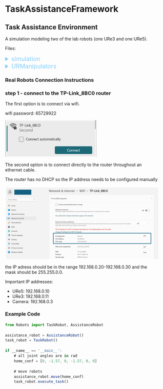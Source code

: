 # TaskAssistanceFramework

## Task Assistance Environment

A simulation modeling two of the lab robots (one URe3 and one URe5).

Files:

<details>
  <summary style="color:lightskyblue; font-size: 1.4em;">simulation</summary>
       Contains all files related to the simulation of the robots.

  <details>
  <summary style="color:lightblue;">building_blocks.py</summary>
   Contains all the basic functions that are used in the simulation such as local planning and collision checking.
  </details>

  <details>
    <summary style="color:lightblue;">environment.py</summary>
      Contains the environment that is used to model the obstacles.
  </details>
  
  <details>
    <summary style="color:lightblue;">intervals_runner.py</summary>
       Implements path discretization, interval normalization, and visibility interval etc.
  </details>
  
  <details>
    <summary style="color:lightblue;">inverse_kinematics.py</summary>
        Contains the inverse kinematics functions and specifics for the URe robots.
  </details>
  
  <details>
    <summary style="color:lightblue;">kinematics.py</summary>
    Contains the kinematics of the robot such as DH (denavit hartenberg) and geometric parameters.
  </details>
  
  <details>
    <summary style="color:lightblue;">RRG.py</summary>
      Contains the RRG algorithm.
  </details>
  
  <details>
    <summary style="color:lightblue;">run.py</summary>
      Runs the RRG algorithm on the simulated environment.
  </details>
  
  <details>
    <summary style="color:lightblue;">visualizer.py</summary>
    Presents real-time visualization and plotting of the environment in 3D using Matplotlib.
  </details>

<br/>
</details>



<details>
  <summary style="color:lightskyblue; font-size: 1.4em;">URManipulators</summary>
    Contains all files related to the real robots and camera control.
<details>
  <summary style="color:lightblue;">CameraController.py</summary>
  Contains the code that controls the camera mounted on the URe5.
</details>

<details>
  <summary style="color:lightblue;">execute_final_path.py</summary>
  Contains the execution of both the task and assistance robot.
</details>

<details>
  <summary style="color:lightblue;">generate_intervals.py</summary>
     Compute the intervals in which th gripper is visible from the camera feed while the task robot is executing its task.
</details>

<details>
  <summary style="color:lightblue;">generate_samples.py</summary>
   Generate samples for the RRG algorithm.
</details>

<details>
  <summary style="color:lightblue;">Robots.py</summary>
   Contains the basic classes used to control the robots.
</details>

</details>

### **Real Robots Connection Instructions**



### step 1 - connect to the TP-Link_8BC0 router
The first option is to connect via wifi.

wifi password: 65729922

<img src="Misc/WifiName.png" alt="WifiName" width="300"/>

The second option is to connect directly to the router throughout an ethernet cable.

The router has no DHCP so the IP address needs to be configured manually 

![Untitled](Misc/ManualIP.png)

the IP adress should be in the range 192.168.0.20-192.168.0.30 and the mask should be 255.255.0.0.

Important IP addresses:

- URe5: 192.168.0.10
- URe3: 192.168.0.11
- Camera: 192.168.0.3

### Example Code

```jsx
from Robots import TaskRobot, AssistanceRobot

assistance_robot = AssistanceRobot()
task_robot = TaskRobot()

if __name__ == '__main__':
    # all joint angles are in rad
    home_conf = [0, -1.57, 0, -1.57, 0, 0]

    # move robots
    assistance_robot.move(home_conf)
    task_robot.execute_task()
```




